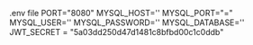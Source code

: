 .env file
PORT="8080"
MYSQL_HOST=''
MYSQL_PORT="="
MYSQL_USER=''
MYSQL_PASSWORD=''
MYSQL_DATABASE=''
JWT_SECRET = "5a03dd250d47d1481c8bfbd00c1c0ddb"
